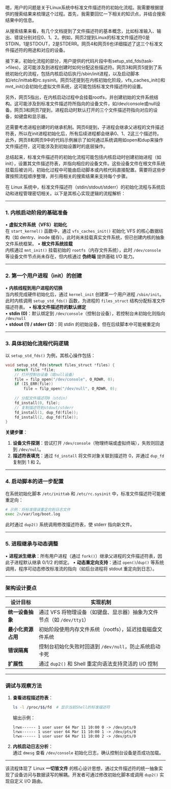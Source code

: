 嗯，用户的问题是关于Linux系统中标准文件描述符的初始化流程。我需要根据提供的搜索结果来梳理这个过程。首先，我需要回忆一下相关的知识点，并结合搜索结果中的信息。

从搜索结果来看，有几个文档提到了文件描述符的基本概念，比如标准输入、输出、错误分别对应0、1、2。例如，网页2提到Linux的标准文件描述符0是STDIN，1是STDOUT，2是STDERR。网页4和网页6也详细描述了这三个标准文件描述符的用途和对应的设备。

接下来，初始化流程的部分，用户提供的代码片段中有setup_std_fds(task->files)，这可能涉及到进程创建时如何分配这些描述符。网页3和网页5提到了系统初始化的流程，包括内核启动后执行/sbin/init进程，以及启动脚本如/etc/inittab和rc.sysinit。网页5还提到在内核初始化阶段，vfs_caches_init()和mnt_init()会初始化虚拟文件系统，这可能包括标准文件描述符的设置。

另外，网页5指出，在内核启动过程中会挂载rootfs，并创建初始的文件系统结构。这可能涉及到标准文件描述符所指向的设备文件，如/dev/console或null设备。网页3和网页7提到，进程启动时默认打开的三个文件描述符指向对应的设备，如键盘和显示器。

还需要考虑进程创建时的继承机制。网页6提到，子进程会继承父进程的文件描述符表，所以在init进程初始化后，所有后续进程都会继承0、1、2这三个描述符。此外，网页8和网页9中的代码示例展示了如何通过系统调用如open和dup来操作文件描述符，这可能涉及到初始设置时的底层操作。

总结起来，标准文件描述符的初始化流程可能包括内核启动时创建初始进程（如init），设置其文件描述符表，并指向相应的设备文件。这些设备文件在根文件系统挂载后被访问，初始化过程中可能由启动脚本或内核代码直接配置。需要将这些步骤按照流程顺序整理，并引用相关的搜索结果来支持每个步骤。




在 Linux 系统中，标准文件描述符（stdin/stdout/stderr）的初始化流程与系统启动和进程管理密切相关。以下是其核心实现逻辑的流程解析：

---

### **1. 内核启动阶段的基础准备**
• **虚拟文件系统（VFS）初始化**  
  在 `start_kernel()` 函数中，通过 `vfs_caches_init()` 初始化 VFS 的核心数据结构（如 dentry、inode 缓存）。此时尚未挂载真实文件系统，但已创建内核的抽象文件系统框架。
• **根文件系统挂载**  
  内核通过 `mnt_init()` 挂载初始的 `rootfs`（内存文件系统），此时 `/dev/console` 等设备文件节点尚未存在，但内核通过 **伪终端** 提供基础 I/O 能力。

---

### **2. 第一个用户进程（init）的创建**
• **内核线程到用户进程的切换**  
  当内核完成硬件初始化后，通过 `kernel_init` 创建第一个用户进程 `/sbin/init`。此时内核调用 `setup_std_fds()` 函数，为进程的 `files_struct` 结构分配标准文件描述符表。
• **标准文件描述符的默认绑定**  
  • **stdin (0)**：默认绑定到 `/dev/console`（控制台设备），若控制台未初始化则指向 `/dev/null`  
  • **stdout (1) / stderr (2)**：同 stdin 的初始设备，但在后续脚本中可能被重定向

---

### **3. 具体初始化流程代码逻辑**
以 `setup_std_fds()` 为例，其核心操作包括：
```c
void setup_std_fds(struct files_struct *files) {
    struct file *file;
    // 打开控制台设备（或null设备）
    file = filp_open("/dev/console", O_RDWR, 0);
    if (IS_ERR(file)) 
        file = filp_open("/dev/null", O_RDWR, 0);
    
    // 分配文件描述符0（stdin）
    fd_install(0, file);
    // 复制描述符到stdout/stderr
    fd_install(1, dup_fd(file));
    fd_install(2, dup_fd(file));
}
```
**关键步骤**：
1. **设备文件探测**：尝试打开 `/dev/console`（物理终端或虚拟终端），失败则回退到 `/dev/null`。
2. **描述符表填充**：通过 `fd_install` 将文件对象关联到描述符 0，并通过 `dup_fd` 复制到 1 和 2。

---

### **4. 启动脚本的进一步配置**
在系统初始化脚本 `/etc/inittab` 和 `/etc/rc.sysinit` 中，标准文件描述符可能被重定向：
```bash
# 示例：将标准错误重定向到日志文件
exec 2>/var/log/boot.log  
```
此时通过 `dup2()` 系统调用修改描述符表，使 stderr 指向新文件。

---

### **5. 进程继承与动态调整**
• **进程派生继承**：所有用户进程（通过 `fork()`）继承父进程的文件描述符表，因此子进程默认继承 0/1/2 的绑定。
• **动态重定向支持**：通过 `open()`/`dup()` 等系统调用，程序可动态修改标准流的指向（如后台进程将 stdout 重定向到日志）。

---

### **架构设计要点**
| 设计目标               | 实现机制                                                                 |
|------------------------|--------------------------------------------------------------------------|
| **统一设备抽象**       | 通过 VFS 将物理设备（如键盘、显示器）抽象为文件节点（如 `/dev/tty1`） |
| **最小化资源占用**     | 初始阶段使用内存文件系统（rootfs），延迟挂载磁盘文件系统                |
| **错误隔离**           | 控制台初始化失败时回退到 `/dev/null`，防止系统启动卡死              |
| **扩展性**             | 通过 `dup2()` 和 Shell 重定向语法支持灵活的 I/O 控制            |

---

### **调试与观察方法**
1. **查看进程描述符表**：
   ```bash
   ls -l /proc/$$/fd  # 显示当前Shell的标准描述符
   ```
   输出示例：
   ```
   lrwx------ 1 user user 64 Mar 11 10:00 0 -> /dev/pts/0
   lrwx------ 1 user user 64 Mar 11 10:00 1 -> /dev/pts/0
   lrwx------ 1 user user 64 Mar 11 10:00 2 -> /dev/pts/0
   ```
   

2. **内核启动日志分析**：  
   通过 `dmesg` 查看 `/dev/console` 初始化日志，确认控制台设备是否成功加载。

---

该流程体现了 Linux **一切皆文件** 的核心设计思想，通过文件描述符的统一抽象实现了设备访问与数据读写的解耦。开发者可通过修改初始化脚本或调用 `dup2()` 实现自定义 I/O 路由。